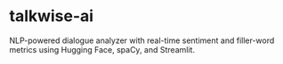# talkwise-ai
NLP-powered dialogue analyzer with real-time sentiment and filler-word metrics using Hugging Face, spaCy, and Streamlit.
